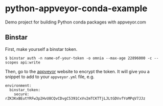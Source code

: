 python-appveyor-conda-example
=============================

Demo project for building Python conda packages with appveyor.com


Binstar
-------

First, make yourself a binstar token.

```
$ binstar auth -n name-of-your-token -o omnia --max-age 22896000 -c --scopes api:write
```

Then, go to the [appveyor](https://ci.appveyor.com/tools/encrypt) website to
encrypt the token. It will give you a snippet to add to your `appveyor.yml`
file, e.g.

```
environment:
  binstar_token:
    secure: rZK3KxBEutYRFw3p2HvU8CQvCDvgC5391CxVv2mTCKTTjLJLtGDVvfYoMPqV7JJz
```


